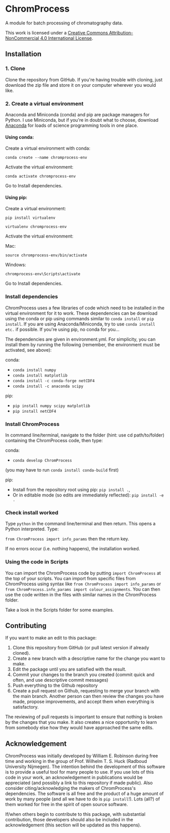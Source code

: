 # ChromProcess

A module for batch processing of chromatography data.

This work is licensed under a
[Creative Commons Attribution-NonCommercial 4.0 International License][cc-by-nc].

## Installation

### 1. Clone

Clone the repository from GitHub. If you're having trouble with cloning, just download the zip file and store it on your computer wherever you would like.

### 2. Create a virtual environment

Anaconda and Miniconda (conda) and pip are package managers for Python. I use Miniconda, but if you're in doubt what to choose, download [Anaconda](https://www.anaconda.com/products/individual-b#Downloads, 'Anaconda') for loads of science programming tools in one place.

#### Using conda:

Create a virtual environment with conda:

`conda create --name chromprocess-env`

Activate the virtual environment:

`conda activate chromprocess-env`

Go to Install dependencies.

#### Using pip:

Create a virtual environment:

`pip install virtualenv`

`virtualenv chromprocess-env`

Activate the virtual environment:

Mac:

`source chromprocess-env/bin/activate`

Windows:

`chromprocess-env\Scripts\activate`

Go to Install dependencies.

### Install dependencies

ChromProcess uses a few libraries of code which need to be installed in the virtual environment for it to work. These dependencies can be download using the conda or pip using commands similar to `conda install` or `pip install`. If you are using Anaconda/Miniconda, try to use `conda install etc.` if possible. If you're using pip, no conda for you...

The dependencies are given in environment.yml. For simplicity, you can install them by running the following (remember, the environment must be activated, see above):

conda:
- `conda install numpy`
- `conda install matplotlib`
- `conda install -c conda-forge netCDF4`
- `conda install -c anaconda scipy `

pip:
- `pip install numpy scipy matplotlib`
- `pip install netCDF4`

### Install ChromProcess
In command line/terminal, navigate to the folder (hint: use cd path/to/folder) containing the ChromProcess code, then type:

conda:
  - `conda develop ChromProcess`

  (you may have to run `conda install conda-build` first)

pip:
  - Install from the repository root using pip: `pip install .`,
  - Or in editable mode (so edits are immediately reflected): `pip install -e .`

### Check install worked
Type `python` in the command line/terminal and then return. This opens a Python interpreted. Type:

`from ChromProcess import info_params` then the return key.

If no errors occur (i.e. nothing happens), the installation worked.

### Using the code in Scripts
You can import the ChromProcess code by putting `import ChromProcess` at the top of your scripts. You can import from specific files from ChromProcess using syntax like `from ChromProcess import info_params` or ` from ChromProcess.info_params import colour_assignments`. You can then use the code written in the files with similar names in the ChromProcess folder.

Take a look in the Scripts folder for some examples.

## Contributing

If you want to make an edit to this package:

1. Clone this repository from GitHub (or pull latest version if already cloned).
2. Create a new branch with a descriptive name for the change you want to make.
3. Edit the package until you are satisfied with the result.
4. Commit your changes to the branch you created (commit quick and often, and use descriptive commit messages)
5. Push everything to the Github repository
6. Create a pull request on Github, requesting to merge your branch with the main branch. Another person can then review the changes you have made, propose improvements, and accept them when everything is satisfactory.

The reviewing of pull requests is important to ensure that nothing is broken by the changes that you make. It also creates a nice opportunity to learn from somebody else how they would have approached the same edits.

## Acknowledgement

ChromProcess was initially developed by William E. Robinson during free time and working in the group of Prof. Wilhelm T. S. Huck (Radboud University Nijmegen). The intention behind the development of this software is to provide a useful tool for many people to use. If you use lots of this code in your work, an acknowledgement in publications would be appreciated (and possibly a link to this repository if made public). Also consider citing/acknowledging the makers of ChromProcess's dependencies. The software is all free and the product of a huge amount of work by many people (and all we have to do is `pip install`!). Lots (all?) of them worked for free in the spirit of open source software.

If/when others begin to contribute to this package, with substantial contribution, those developers should also be included in the acknowledgement (this section will be updated as this happens).



[cc-by-nc]: https://creativecommons.org/licenses/by-nc/4.0
